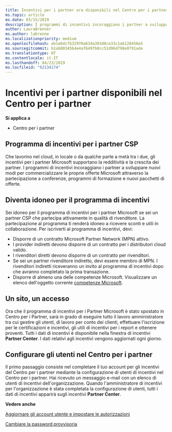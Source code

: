```yaml
---
title: Incentivi per i partner ora disponibili nel Centro per i partner | Centro per i partner
ms.topic: article
ms.date: 03/15/2019
description: I programmi di incentivi incoraggiano i partner a sviluppare nuove tecniche di marketing, offrire formazione e altro
author: LauraBrenner
ms.author: labrenne
ms.localizationpriority: medium
ms.openlocfilehash: eb1e6dcfb32970a634a393d8ce33c1a6128458e5
ms.sourcegitcommit: b1ab80345b4e4af649fb8cc51d96d798e0791ade
ms.translationtype: HT
ms.contentlocale: it-IT
ms.lasthandoff: 04/23/2019
ms.locfileid: "62134174"
---
```

# <a name="partner-incentives-is-now-on-partner-center"></a>Incentivi per i partner disponibili nel Centro per i partner 

**Si applica a**

-  Centro per i partner

## <a name="the-csp-partner-incentives-program"></a>Programma di incentivi per i partner CSP

Che lavorino nel cloud, in locale o da qualche parte a metà tra i due, gli incentivi per i partner Microsoft supportano la redditività e la crescita dei partner. I programmi di incentivi incoraggiano i partner a sviluppare nuovi modi per commercializzare le proprie offerte Microsoft attraverso la partecipazione a conferenze, programmi di formazione e nuovi pacchetti di offerte. 

## <a name="qualify-for-the-incentives-program"></a>Diventa idoneo per il programma di incentivi

Sei idoneo per il programma di incentivi per i partner Microsoft se sei un partner CSP che partecipa attivamente in qualità di rivenditore.
La partecipazione al programma ti renderà idoneo a ricevere sconti e utili in collaborazione. Per iscriverti al programma di incentivi, devi: 
- Disporre di un contratto Microsoft Partner Network (MPN) attivo.  
- I provider indiretti devono disporre di un contratto per i distributori cloud valido.
- I rivenditori diretti devono disporre di un contratto per rivenditori.
- Se sei un partner rivenditore indiretto, devi essere membro di MPN. I rivenditori indiretti riceveranno un invito al programma di incentivi dopo che avranno completato la prima transazione. 
- Disporre di almeno una delle competenze Microsoft. Visualizzare un elenco dell'oggetto corrente [competenze Microsoft](competencies.md).

## <a name="one-site-one-log-on"></a>Un sito, un accesso

Ora che il programma di incentivi per i Partner Microsoft è stato spostato in Centro per i Partner, sarà in grado di eseguire tutto il lavoro amministratore tra cui gestire gli utenti, di lavoro per conto dei clienti, effettuare l'iscrizione per le certificazioni e incentivi, gli utili di incentivi per i report e ottenere proventi. Tutti i dati di incentivi è disponibile nella finestra di incentivi **Partner Center**. I dati relativi agli incentivi vengono aggiornati ogni giorno.
 
## <a name="set-your-users-up-in-partner-center"></a>Configurare gli utenti nel Centro per i partner
 
Il primo passaggio consiste nel completare il tuo account per gli incentivi del Centro per i partner mediante la configurazione di utenti di incentivi nel Centro per i partner. Hai ricevuto un messaggio e-mail con un elenco di utenti di incentivi dell'organizzazione. Quando l'amministratore di incentivi per l'organizzazione è stata completata la configurazione di utenti, tutti i dati di incentivi apparirà sugli incentivi **Partner Center**.

**Vedere anche**

[Aggiornare gli account utente e impostare le autorizzazioni](create-user-accounts-and-set-permissions.md)

[Cambiare la password provvisoria](change-your-temporary-password.md)

